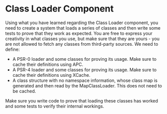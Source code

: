 # Class Loader Component

Using what you have learned regarding the Class Loader component, you need to create a system that loads a series of classes and then write some tests to prove that they work as expected. You are free to express your creativity in what classes you use, but make sure that they are yours - you are not allowed to fetch any classes from third-party sources. We need to define:

* A PSR-0 loader and some classes for proving its usage. Make sure to cache their definitions using APC.
* A PSR-4 loader and some classes for proving its usage. Make sure to cache their definitions using XCache.
* A class structure with no namespace information, whose class map is generated and then read by the MapClassLoader. This does not need to be cached.

Make sure you write code to prove that loading these classes has worked and some tests to verify their internal workings.
